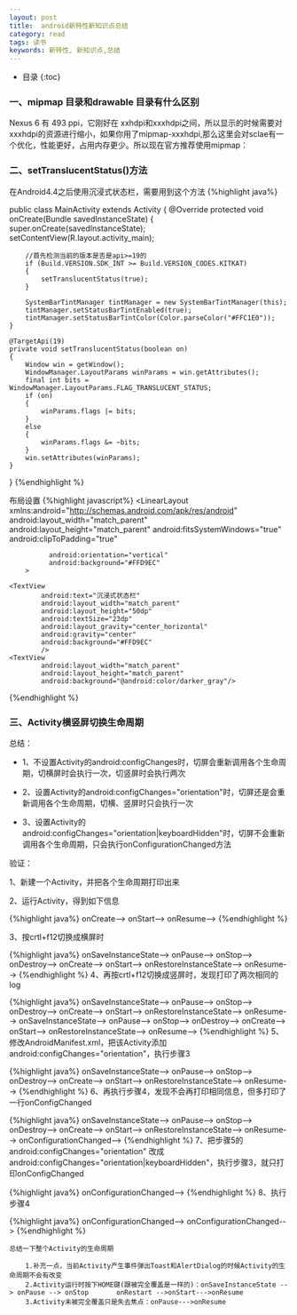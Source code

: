 ```yaml
---
layout: post
title:  android新特性新知识点总结
category: read
tags: 读书
keywords: 新特性, 新知识点,总结
---
```



* 目录
{:toc}

### 一、mipmap 目录和drawable 目录有什么区别
Nexus 6 有 493 ppi，它刚好在 xxhdpi和xxxhdpi之间，所以显示的时候需要对xxxhdpi的资源进行缩小，如果你用了mipmap-xxxhdpi,那么这里会对sclae有一个优化，性能更好，占用内存更少。所以现在官方推荐使用mipmap：

### 二、setTranslucentStatus()方法
在Android4.4之后使用沉浸式状态栏，需要用到这个方法
{%highlight java%}

public class MainActivity extends Activity
{
    @Override
    protected void onCreate(Bundle savedInstanceState)
    {
        super.onCreate(savedInstanceState);
        setContentView(R.layout.activity_main);

        //首先检测当前的版本是否是api>=19的
        if (Build.VERSION.SDK_INT >= Build.VERSION_CODES.KITKAT)
        {
            setTranslucentStatus(true);
        }

        SystemBarTintManager tintManager = new SystemBarTintManager(this);
        tintManager.setStatusBarTintEnabled(true);
        tintManager.setStatusBarTintColor(Color.parseColor("#FFC1E0"));
    }

    @TargetApi(19)
    private void setTranslucentStatus(boolean on)
    {
        Window win = getWindow();
        WindowManager.LayoutParams winParams = win.getAttributes();
        final int bits = WindowManager.LayoutParams.FLAG_TRANSLUCENT_STATUS;
        if (on)
        {
            winParams.flags |= bits;
        }
        else
        {
            winParams.flags &= ~bits;
        }
        win.setAttributes(winParams);
    }
}
{%endhighlight %}

布局设置
{%highlight javascript%}
<LinearLayout xmlns:android="http://schemas.android.com/apk/res/android"
              android:layout_width="match_parent"
              android:layout_height="match_parent"
              <!--这两行是必须设置的-->
              android:fitsSystemWindows="true"
              android:clipToPadding="true"

              android:orientation="vertical"
              android:background="#FFD9EC"
        >

    <TextView
            android:text="沉浸式状态栏"
            android:layout_width="match_parent"
            android:layout_height="50dp"
            android:textSize="23dp"
            android:layout_gravity="center_horizontal"
            android:gravity="center"
            android:background="#FFD9EC"
            />
    <TextView
            android:layout_width="match_parent"
            android:layout_height="match_parent"
            android:background="@android:color/darker_gray"/>

</LinearLayout>
{%endhighlight %}

### 三、Activity横竖屏切换生命周期

总结：

* 1、不设置Activity的android:configChanges时，切屏会重新调用各个生命周期，切横屏时会执行一次，切竖屏时会执行两次

* 2、设置Activity的android:configChanges="orientation"时，切屏还是会重新调用各个生命周期，切横、竖屏时只会执行一次

* 3、设置Activity的android:configChanges="orientation\|keyboardHidden"时，切屏不会重新调用各个生命周期，只会执行onConfigurationChanged方法

验证：

1、新建一个Activity，并把各个生命周期打印出来

2、运行Activity，得到如下信息

{%highlight java%}
onCreate-->
onStart-->
onResume-->
{%endhighlight %}

3、按crtl+f12切换成横屏时

{%highlight java%}
onSaveInstanceState-->
onPause-->
onStop-->
onDestroy-->
onCreate-->
onStart-->
onRestoreInstanceState-->
onResume-->
{%endhighlight %}
4、再按crtl+f12切换成竖屏时，发现打印了两次相同的log

{%highlight java%}
onSaveInstanceState-->
onPause-->
onStop-->
onDestroy-->
onCreate-->
onStart-->
onRestoreInstanceState-->
onResume-->
onSaveInstanceState-->
onPause-->
onStop-->
onDestroy-->
onCreate-->
onStart-->
onRestoreInstanceState-->
onResume-->
{%endhighlight %}
5、修改AndroidManifest.xml，把该Activity添加 android:configChanges="orientation"，执行步骤3

{%highlight java%}
onSaveInstanceState-->
onPause-->
onStop-->
onDestroy-->
onCreate-->
onStart-->
onRestoreInstanceState-->
onResume-->
{%endhighlight %}
6、再执行步骤4，发现不会再打印相同信息，但多打印了一行onConfigChanged

{%highlight java%}
onSaveInstanceState-->
onPause-->
onStop-->
onDestroy-->
onCreate-->
onStart-->
onRestoreInstanceState-->
onResume-->
onConfigurationChanged-->
{%endhighlight %}
7、把步骤5的android:configChanges="orientation" 改成android:configChanges="orientation\|keyboardHidden"，执行步骤3，就只打印onConfigChanged

{%highlight java%}
onConfigurationChanged-->
{%endhighlight %}
8、执行步骤4

{%highlight java%}
onConfigurationChanged-->
onConfigurationChanged-->
{%endhighlight %}

    总结一下整个Activity的生命周期

        1.补充一点，当前Activity产生事件弹出Toast和AlertDialog的时候Activity的生命周期不会有改变
        2.Activity运行时按下HOME键(跟被完全覆盖是一样的)：onSaveInstanceState --> onPause --> onStop       onRestart -->onStart--->onResume
        3.Activity未被完全覆盖只是失去焦点：onPause--->onResume
